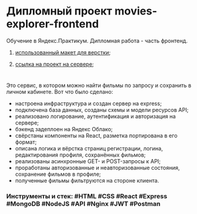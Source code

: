 # Дипломный проект movies-explorer-frontend

Обучение в Яндекс.Практикум. Дипломная работа - часть фронтенд.

1. [использованный макет для верстки](https://disk.yandex.ru/d/wIaogTtMyw_BQg);

2. [ссылка на проект на сервере](https://marlibon.nomoredomains.rocks/);

#
Это сервис, в котором можно найти фильмы по запросу и сохранить в личном кабинете.
Вот что было сделано:
* настроена инфраструктура и создан сервер на express;
* подключена база данных, созданы схемы и модели ресурсов API;
* реализовано логирование, аутентификация и авторизация на сервере;
* бэкенд задеплоен на Яндекс Облако;
* свёрстаны компоненты на React, разметка портирована в его формат;
* описана логика и вёрстка страниц регистрации, логина, редактирования профиля, сохранённых фильмов;
* реализованы асинхронные GET- и POST-запросы к API;
* проработаны авторизованные и неавторизованные состояния, сохранение фильмов в профиле;
* полученные фильмы фильтруются на стороне клиента.

### Инструменты и стек: #HTML #CSS #React #Express #MongoDB #NodeJS #API  #Nginx #JWT #Postman